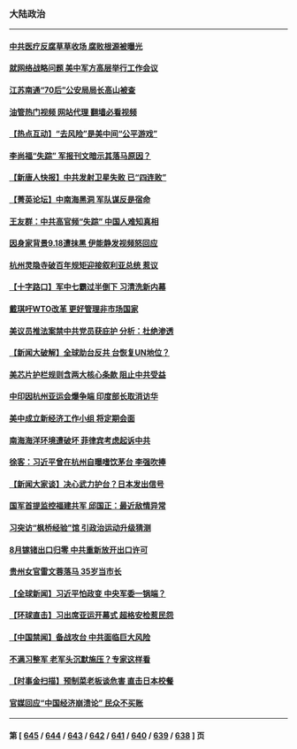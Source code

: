 ### 大陆政治
---
#### [中共医疗反腐草草收场 腐败根源被曝光](../../pages/ncid277/n14078946.md?09231645) 
#### [就网络战略问题 美中军方高层举行工作会议](../../pages/ncid277/n14079590.md?09231645) 
#### [江苏南通“70后”公安局局长高山被查](../../pages/ncid277/n14079600.md?09231645) 
#### [油管热门视频 网站代理 翻墙必看视频](http://138.2.39.72:81/youtube.html?epic-marker?09231645)
#### [【热点互动】“去风险”是美中间“公平游戏”](../../pages/ncid277/n14079569.md?09231645) 
#### [李尚福“失踪” 军报刊文暗示其落马原因？](../../pages/ncid277/n14079561.md?09231645) 
#### [【新唐人快报】中共发射卫星失败 已“四连败”](../../pages/ncid277/n14079516.md?09231645) 
#### [【菁英论坛】中南海黑洞 军队谋反是宿命](../../pages/ncid277/n14079496.md?09231645) 
#### [王友群：中共高官频“失踪” 中国人难知真相](../../pages/ncid277/n14079544.md?09231645) 
#### [因身家背景9.18遭抹黑 伊能静发视频怒回应](../../pages/ncid277/n14079505.md?09231645) 
#### [杭州灵隐寺破百年规矩迎接叙利亚总统 惹议](../../pages/ncid277/n14079444.md?09231645) 
#### [【十字路口】军中七霸过半倒下 习清洗新内幕](../../pages/ncid277/n14079387.md?09231645) 
#### [戴琪吁WTO改革 更好管理非市场国家](../../pages/ncid277/n14079511.md?09231645) 
#### [美议员推法案禁中共党员获庇护 分析：杜绝渗透](../../pages/ncid277/n14079204.md?09231645) 
#### [【新闻大破解】全球助台反共 台恢复UN地位？](../../pages/ncid277/n14079385.md?09231645) 
#### [美芯片护栏规则含两大核心条款 阻止中共受益](../../pages/ncid277/n14079376.md?09231645) 
#### [中印因杭州亚运会爆争端 印度部长取消访华](../../pages/ncid277/n14079347.md?09231645) 
#### [美中成立新经济工作小组 将定期会面](../../pages/ncid277/n14079310.md?09231645) 
#### [南海海洋环境遭破坏 菲律宾考虑起诉中共](../../pages/ncid277/n14079212.md?09231645) 
#### [徐客：习近平曾在杭州自曝嗜饮茅台 李强吹捧](../../pages/ncid277/n14079046.md?09231645) 
#### [【新闻大家谈】决心武力护台？日本发出信号](../../pages/ncid277/n14078760.md?09231645) 
#### [国军首提监控福建共军 邱国正：最近敌情异常](../../pages/ncid277/n14079056.md?09231645) 
#### [习突访“枫桥经验”馆 引政治运动升级猜测](../../pages/ncid277/n14079161.md?09231645) 
#### [8月镓锗出口归零 中共重新放开出口许可](../../pages/ncid277/n14079103.md?09231645) 
#### [贵州女官雷文蓉落马 35岁当市长](../../pages/ncid277/n14079162.md?09231645) 
#### [【全球新闻】习近平怕政变 中央军委一锅端？](../../pages/ncid277/n14079104.md?09231645) 
#### [【环球直击】习出席亚运开幕式 超格安检惹民怨](../../pages/ncid277/n14078412.md?09231645) 
#### [【中国禁闻】备战攻台 中共面临巨大风险](../../pages/ncid277/n14078408.md?09231645) 
#### [不满习整军 老军头沉默施压？专家这样看](../../pages/ncid277/n14078928.md?09231645) 
#### [【时事金扫描】预制菜老板谈危害 直击日本校餐](../../pages/ncid277/n14078825.md?09231645) 
#### [官媒回应“中国经济崩溃论” 民众不买账](../../pages/ncid277/n14078742.md?09231645) 

---
#### 第 [ [645](./645.md?09231645) / [644](./644.md?09231645) / [643](./643.md?09231645) / [642](./642.md?09231645) / [641](./641.md?09231645) / [640](./640.md?09231645) / [639](./639.md?09231645) / [638](./638.md?09231645) ] 页
